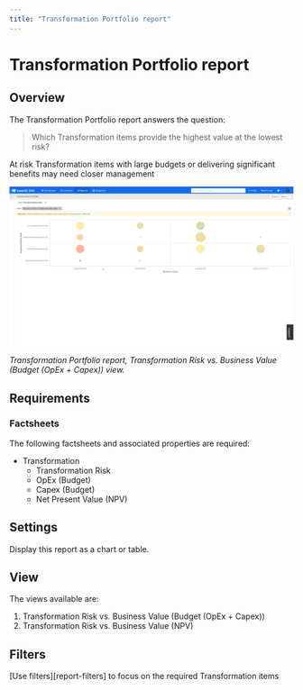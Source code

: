 ```yaml
---
title: "Transformation Portfolio report"
---
```


# Transformation Portfolio report
## Overview

The Transformation Portfolio report answers the question:

>Which Transformation items provide the highest value at the lowest risk?

At risk Transformation items with large budgets or delivering significant benefits may need closer management

![](../assets/images/transformation-portfolio.png)  

*Transformation Portfolio report, Transformation Risk vs. Business Value (Budget (OpEx + Capex)) view.*

## Requirements

### Factsheets

The following factsheets and associated properties are required:

- Transformation
    - Transformation Risk 
    - OpEx (Budget) 
    - Capex (Budget)
    - Net Present Value (NPV)
 
<!--
### Tags 

No tags are required for this report.

### Other requirements

No other requirements
-->

## Settings

Display this report as a chart or table. 

<!--
![](../assets/images/transformation-portfolio-table.png)  
-->

## View

The views available are:

1. Transformation Risk vs. Business Value (Budget (OpEx + Capex))
1. Transformation Risk vs. Business Value (NPV)

## Filters

[Use filters][report-filters] to focus on the required Transformation items
